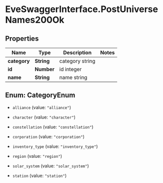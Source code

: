 # EveSwaggerInterface.PostUniverseNames200Ok

## Properties
Name | Type | Description | Notes
------------ | ------------- | ------------- | -------------
**category** | **String** | category string | 
**id** | **Number** | id integer | 
**name** | **String** | name string | 


<a name="CategoryEnum"></a>
## Enum: CategoryEnum


* `alliance` (value: `"alliance"`)

* `character` (value: `"character"`)

* `constellation` (value: `"constellation"`)

* `corporation` (value: `"corporation"`)

* `inventory_type` (value: `"inventory_type"`)

* `region` (value: `"region"`)

* `solar_system` (value: `"solar_system"`)

* `station` (value: `"station"`)




